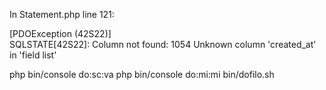 In Statement.php line 121:
                                                                                       
  [PDOException (42S22)]                                                               
  SQLSTATE[42S22]: Column not found: 1054 Unknown column 'created_at' in 'field list'  
                                                                                       
php bin/console do:sc:va
php bin/console do:mi:mi
bin/dofilo.sh


